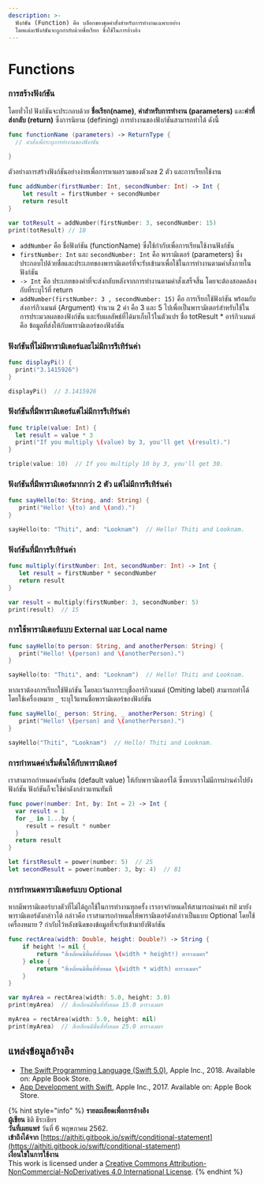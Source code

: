 ```yaml
---
description: >-
  ฟังก์ชัน (Function) คือ บล็อกของชุดคำสั่งสำหรับการทำงานเฉพาะอย่าง
  โดยแต่ละฟังก์ชันจะถูกกำกับด้วยชื่อเรียก ซึ่งใช้ในการอ้างอิง
---
```


# Functions

### การสร้างฟังก์ชัน

โดยทั่วไป ฟังก์ชันจะประกอบด้วย **ชื่อเรียก\(name\)**, **ค่าสำหรับการทำงาน \(parameters\)** และ**ค่าที่ส่งกลับ \(return\)** ซึ่งการนิยาม \(defining\) การทำงานของฟังก์ชันสามารถทำได้ ดังนี้

```swift
func functionName (parameters) -> ReturnType {
  // คำสั่งเพื่อระบุการทำงานของฟังก์ชัน
  
}
```

ตัวอย่างการสร้างฟังก์ชันอย่างง่ายเพื่อการหาผลรวมของตัวเลข 2 ตัว และการเรียกใช้งาน

```swift
func addNumber(firstNumber: Int, secondNumber: Int) -> Int {
    let result = firstNumber + secondNumber
    return result
}

var totResult = addNumber(firstNumber: 3, secondNumber: 15)
print(totResult) // 18
```

* `addNumber`  คือ ชื่อฟังก์ชัน \(functionName\) ซึ่งใช้กำกับเพื่อการเรียนใช้งานฟังก์ชัน
* `firstNumber: Int` และ `secondNumber: Int`  คือ พารามิเตอร์ \(parameters\) ซึ่งประกอบไปด้วยชื่อและประเภทของพารามิเตอร์ที่จะรับเข้ามาเพื่อใช้ในการทำงานตามคำสั่งภายในฟังก์ชัน
* `-> Int` คือ ประเภทของค่าที่จะส่งกลับหลังจากการทำงานตามคำสั่งเสร็จสิ้น โดยจะต้องสอดคล้องกับที่ระบุไว้ที่ return
* `addNumber(firstNumber: 3 , secondNumber: 15)` คือ การเรียกใช้ฟังก์ชัน พร้อมกับส่งอาร์กิวเมนต์ \(Argument\) จำนวน 2 ค่า คือ 3 และ 5 ไปเพื่อเป็นพารามิเตอร์สำหรับใช้ในการประมวลผลของฟังก์ชัน และรับผลลัพธ์ที่ได้มาเก็บไว้ในตัวแปร ชื่อ totResult  \* อาร์กิวเมนต์  คือ ข้อมูลที่ส่งให้กับพารามิเตอร์ของฟังก์ชัน

### ฟังก์ชันที่ไม่มีพารามิเตอร์และไม่มีการรีเทิร์นค่า

```swift
func displayPi() {
  print("3.1415926")
}

displayPi()  // 3.1415926
```

### ฟังก์ชันที่มีพารามิเตอร์แต่ไม่มีการรีเทิร์นค่า

```swift
func triple(value: Int) {
  let result = value * 3
  print("If you multiply \(value) by 3, you'll get \(result).")
}

triple(value: 10)  // If you multiply 10 by 3, you'll get 30.
```

### ฟังก์ชันที่มีพารามิเตอร์มากกว่า 2 ตัว แต่ไม่มีการรีเทิร์นค่า

```swift
func sayHello(to: String, and: String) {
   print("Hello! \(to) and \(and).")
}

sayHello(to: "Thiti", and: "Looknam")  // Hello! Thiti and Looknam.
```

### ฟังก์ชันที่มีการรีเทิร์นค่า

```swift
func multiply(firstNumber: Int, secondNumber: Int) -> Int {
   let result = firstNumber * secondNumber
   return result
}

var result = multiply(firstNumber: 3, secondNumber: 5)
print(result)  // 15
```

### การใช้พารามิเตอร์แบบ External และ Local name 

```swift
func sayHello(to person: String, and anotherPerson: String) {
   print("Hello! \(person) and \(anotherPerson).")
}

sayHello(to: "Thiti", and: "Looknam")  // Hello! Thiti and Looknam.
```

หากเราต้องการเรียกใช้ฟังก์ชัน โดยละเว้นการระบุชื่ออาร์กิวเมนต์ \(Omiting label\) สามารถทำได้ โดยใช้เครื่องหมาย  `_`  ระบุไว้แทนชื่อพารามิเตอร์ของฟังก์ชัน

```swift
func sayHello(_ person: String, _ anotherPerson: String) {
   print("Hello! \(person) and \(anotherPerson).")
}

sayHello("Thiti", "Looknam")  // Hello! Thiti and Looknam.
```

### การกำหนดค่าเริ่มต้นให้กับพารามิเตอร์

เราสามารถกำหนดค่าเริ่มต้น \(default value\) ให้กับพารามิเตอร์ได้ ซึ่งหากเราไม่มีการผ่านค่าไปยังฟังก์ชัน ฟังก์ชันก็จะใช้ค่าดังกล่าวแทนทันที

```swift
func power(number: Int, by: Int = 2) -> Int {
  var result = 1
  for _ in 1...by {
     result = result * number
  }
  return result
}

let firstResult = power(number: 5)  // 25
let secondResult = power(number: 3, by: 4)  // 81
```

### การกำหนดพารามิเตอร์แบบ Optional

หากมีพารามิเตอร์บางตัวที่ไม่ได้ถูกใช้ในการทำงานทุกครั้ง เราอาจกำหนดให้สามารถผ่านค่า nil มายังพารามิเตอร์ดังกล่าวได้ กล่าวคือ เราสามารถกำหนดให้พารามิเตอร์ดังกล่าวเป็นแบบ Optional โดยใช้เครื่องหมาย ? กำกับไว้หลังชนิดของข้อมูลที่จะรับเข้ามายังฟังก์ชัน

```swift
func rectArea(width: Double, height: Double?) -> String {
    if height != nil {
        return "สี่เหลี่ยนมีพื้นที่ทั้งหมด \(width * height!) ตารางเมตร"
    } else {
        return "สี่เหลี่ยนมีพื้นที่ทั้งหมด \(width * width) ตารางเมตร"
    }
}

var myArea = rectArea(width: 5.0, height: 3.0)
print(myArea)  // สี่เหลี่ยนมีพื้นที่ทั้งหมด 15.0 ตารางเมตร

myArea = rectArea(width: 5.0, height: nil)
print(myArea)  // สี่เหลี่ยนมีพื้นที่ทั้งหมด 25.0 ตารางเมตร
```

## แหล่งข้อมูลอ้างอิง

* [The Swift Programming Language \(Swift 5.0\)](https://books.apple.com/th/book/the-swift-programming-language-swift-5-0/id881256329), Apple Inc., 2018. Available on: Apple Book Store.
* [App Development with Swift](https://books.apple.com/th/book/app-development-with-swift/id1465002990), Apple Inc., 2017. Available on: Apple Book Store.

{% hint style="info" %}
**รายละเอียดเพื่อการอ้างอิง  
ผู้เขียน** ธิติ ธีระเธียร    
**วันที่เผยแพร่**  วันที่ 6 พฤษภาคม 2562.  
**เข้าถึงได้จาก** [https://ajthiti.gitbook.io/swift/conditional-statement](https://ajthiti.gitbook.io/swift/conditional-statement)  
**เงื่อนใขในการใช้งาน**  
This work is licensed under a [Creative Commons Attribution-NonCommercial-NoDerivatives 4.0 International License](http://creativecommons.org/licenses/by-nc-nd/4.0/).
{% endhint %}



